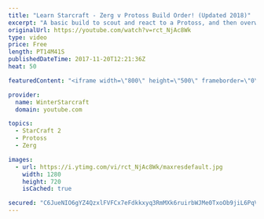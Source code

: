 ```yaml
---
title: "Learn Starcraft - Zerg v Protoss Build Order! (Updated 2018)"
excerpt: "A basic build to scout and react to a Protoss, and then overwhelm them with the swarm! Meant for lower level players looking for direction, not higher level looking for the dankest meta. -- Watch live at https://www.twitch.tv/wintergaming"
originalUrl: https://youtube.com/watch?v=rct_NjAc8Wk
type: video
price: Free
length: PT14M41S
publishedDateTime: 2017-11-20T12:21:36Z
heat: 50

featuredContent: "<iframe width=\"800\" height=\"500\" frameborder=\"0\" src=\"https://www.youtube.com/embed/rct_NjAc8Wk\" allow=\"accelerometer; autoplay; encrypted-media; gyroscope; picture-in-picture\" allowfullscreen></iframe>"

provider:
  name: WinterStarcraft
  domain: youtube.com

topics:
  - StarCraft 2
  - Protoss
  - Zerg

images:
  - url: https://i.ytimg.com/vi/rct_NjAc8Wk/maxresdefault.jpg
    width: 1280
    height: 720
    isCached: true

secured: "C6JueNIO6gYZ4QzxlFVFCx7eFdkkxyq3RmMXk6ruirbWJMe0TxoOb9jiL6PqVOzEIi3+6/McM6oCG1uxXXX7U1BQ8AzgPH4RT5j1Wr57jHpwNlMupJdal4kl2JFJ5o2N1efmblodj2Y1H0L1mdGDNzMlYPrrb8AV+2keuH/WfHclvDB6ov8+ProZqd22RiVf421JueliAWBk03bDMj883qfXI5EEZu/EhJLq0Km9Eir/dwGTxqXdmDs2r1+p8cq9kZFdIig3qkTd1rFjs7qy1aBCOOI6EwK/TthakvQYnKxXPAGp2QnaTmbX0EsoS2WDpkGuc3tg6fE3Ah6uczkrb8wF+3TqKFpbFESfLilU3cGJY8qGe3jUt4+G6JCAygCpdM96G98dwEbgH6tSlG8b2/SzGGLHb4dJZG8WdYOAVVw=;KctpJKxA9nJqSbhwdQPJLQ=="
---
```


